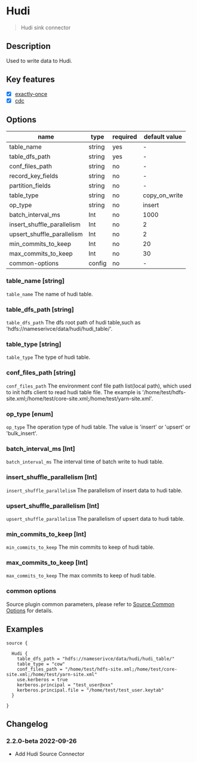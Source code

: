 # Hudi

> Hudi sink connector

## Description

Used to write data to Hudi.

## Key features

- [x] [exactly-once](../../concept/connector-v2-features.md)
- [x] [cdc](../../concept/connector-v2-features.md)

## Options

|            name            |  type  | required | default value |
|----------------------------|--------|----------|---------------|
| table_name                 | string | yes      | -             |
| table_dfs_path             | string | yes      | -             |
| conf_files_path            | string | no       | -             |
| record_key_fields          | string | no       | -             |
| partition_fields           | string | no       | -             |
| table_type                 | string | no       | copy_on_write |
| op_type                    | string | no       | insert        |
| batch_interval_ms          | Int    | no       | 1000          |
| insert_shuffle_parallelism | Int    | no       | 2             |
| upsert_shuffle_parallelism | Int    | no       | 2             |
| min_commits_to_keep        | Int    | no       | 20            |
| max_commits_to_keep        | Int    | no       | 30            |
| common-options             | config | no       | -             |

### table_name [string]

`table_name` The name of hudi table.

### table_dfs_path [string]

`table_dfs_path` The dfs root path of hudi table,such as 'hdfs://nameserivce/data/hudi/hudi_table/'.

### table_type [string]

`table_type` The type of hudi table.

### conf_files_path [string]

`conf_files_path` The environment conf file path list(local path), which used to init hdfs client to read hudi table file. The example is '/home/test/hdfs-site.xml;/home/test/core-site.xml;/home/test/yarn-site.xml'.

### op_type [enum]

`op_type` The operation type of hudi table. The value is 'insert' or 'upsert' or 'bulk_insert'.

### batch_interval_ms [Int]

`batch_interval_ms` The interval time of batch write to hudi table.

### insert_shuffle_parallelism [Int]

`insert_shuffle_parallelism` The parallelism of insert data to hudi table.

### upsert_shuffle_parallelism [Int]

`upsert_shuffle_parallelism` The parallelism of upsert data to hudi table.

### min_commits_to_keep [Int]

`min_commits_to_keep` The min commits to keep of hudi table.

### max_commits_to_keep [Int]

`max_commits_to_keep` The max commits to keep of hudi table.

### common options

Source plugin common parameters, please refer to [Source Common Options](common-options.md) for details.

## Examples

```hocon
source {

  Hudi {
    table_dfs_path = "hdfs://nameserivce/data/hudi/hudi_table/"
    table_type = "cow"
    conf_files_path = "/home/test/hdfs-site.xml;/home/test/core-site.xml;/home/test/yarn-site.xml"
    use.kerberos = true
    kerberos.principal = "test_user@xxx"
    kerberos.principal.file = "/home/test/test_user.keytab"
  }

}
```

## Changelog

### 2.2.0-beta 2022-09-26

- Add Hudi Source Connector

